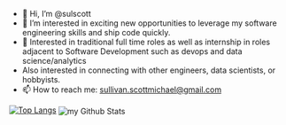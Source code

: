 - 👋 Hi, I’m @sulscott
- 👀 I’m interested in exciting new opportunities to leverage my software engineering skills and ship code quickly.
- 🌱 Interested in traditional full time roles as well as internship in roles adjacent to Software Development such as devops and data science/analytics
- Also interested in connecting with other engineers, data scientists, or hobbyists.
- 📫 How to reach me: sullivan.scottmichael@gmail.com

[![Top Langs](https://github-readme-stats.vercel.app/api/top-langs/?username=sulscott&layout=compact&hide=jupyter%20notebook)](https://github.com/sulscott)
<img align="center" src="https://github-readme-stats.vercel.app/api?username=madushadhanushka&include_all_commits=true&count_private=true&show_icons=true&line_height=20&title_color=2B5BBD&icon_color=1124BB&text_color=A1A1A1&bg_color=0,000000,130F40" alt="my Github Stats"/>

<!---
sulscott/sulscott is a ✨ special ✨ repository because its `README.md` (this file) appears on your GitHub profile.
You can click the Preview link to take a look at your changes.
--->
